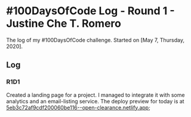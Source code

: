 # #100DaysOfCode Log - Round 1 - Justine Che T. Romero
The log of my #100DaysOfCode challenge. Started on [May 7, Thursday, 2020].

## Log

### R1D1
Created a landing page for a project. I managed to integrate it with some analytics and an email-listing service. The deploy preview for today is at [5eb3c72af9cdf200060be116--open-clearance.netlify.app](https://5eb3c72af9cdf200060be116--open-clearance.netlify.app); 

